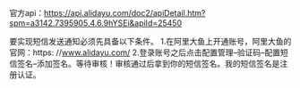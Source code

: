 官方api：https://api.alidayu.com/doc2/apiDetail.htm?spm=a3142.7395905.4.6.9hYSEi&apiId=25450

要实现短信发送通知必须先具备以下条件。
1.在阿里大鱼上开通账号，阿里大鱼的官网：https: //www.alidayu.com/
2.登录账号之后点击配置管理–验证码–配置短信签名–添加签名。等待审核！审核通过后拿到你的短信签名。我的短信签名是注册认证。